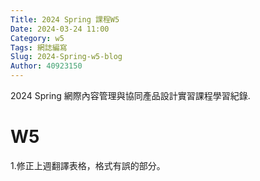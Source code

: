 ```yaml
---
Title: 2024 Spring 課程W5
Date: 2024-03-24 11:00
Category: w5
Tags: 網誌編寫
Slug: 2024-Spring-w5-blog
Author: 40923150
---
```


2024 Spring 網際內容管理與協同產品設計實習課程學習紀錄.

<!-- PELICAN_END_SUMMARY -->

# W5
1.修正上週翻譯表格，格式有誤的部分。